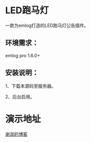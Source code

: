 # LED跑马灯

一款为emlog打造的LED跑马灯公告插件。

## 环境需求：

emlog pro 1.6.0+

## 安装说明：

1、下载本源码至服务器。

2、后台启用。

# 演示地址

[谢润的博客](https://www.huikon.net)
